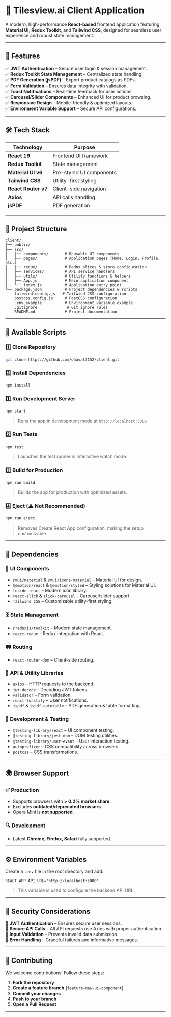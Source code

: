 # 🎨 **Tilesview.ai Client Application**

A modern, high-performance **React-based** frontend application featuring **Material UI**, **Redux Toolkit**, and **Tailwind CSS**, designed for seamless user experience and robust state management.

---

## 🚀 **Features**

✅ **JWT Authentication** – Secure user login & session management.  
✅ **Redux Toolkit State Management** – Centralized state handling.  
✅ **PDF Generation (jsPDF)** – Export product catalogs as PDFs.  
✅ **Form Validation** – Ensures data integrity with validation.  
✅ **Toast Notifications** – Real-time feedback for user actions.  
✅ **Carousel/Slider Components** – Enhanced UI for product browsing.  
✅ **Responsive Design** – Mobile-friendly & optimized layouts.  
✅ **Environment Variable Support** – Secure API configurations.

---

## 🛠️ **Tech Stack**

| Technology          | Purpose                  |
| ------------------- | ------------------------ |
| **React 19**        | Frontend UI framework    |
| **Redux Toolkit**   | State management         |
| **Material UI v6**  | Pre-styled UI components |
| **Tailwind CSS**    | Utility-first styling    |
| **React Router v7** | Client-side navigation   |
| **Axios**           | API calls handling       |
| **jsPDF**           | PDF generation           |

---

## 📁 **Project Structure**

```
client/
├── public/
├── src/
│   ├── components/       # Reusable UI components
│   ├── pages/            # Application pages (Home, Login, Profile, etc.)
│   ├── redux/            # Redux slices & store configuration
│   ├── services/         # API service handlers
│   ├── utils/            # Utility functions & helpers
│   ├── App.js            # Main application component
│   └── index.js          # Application entry point
└── package.json          # Project dependencies & scripts
    tailwind.config.js   # Tailwind CSS configuration
    postcss.config.js     # PostCSS configuration
    .env.example          # Environment variable example
    .gitignore             # Git ignore rules
    README.md             # Project documentation

```

---

## 📜 **Available Scripts**

### 1️⃣ **Clone Repository**

```bash
git clone https://github.com/dhaval7152/client.git
```

### 2️⃣ **Install Dependencies**

```bash
npm install
```

### 1️⃣ **Run Development Server**

```bash
npm start
```

> Runs the app in development mode at `http://localhost:3000`

### 2️⃣ **Run Tests**

```bash
npm test
```

> Launches the test runner in interactive watch mode.

### 3️⃣ **Build for Production**

```bash
npm run build
```

> Builds the app for production with optimized assets.

### 4️⃣ **Eject (⚠️ Not Recommended)**

```bash
npm run eject
```

> Removes Create React App configuration, making the setup customizable.

---

## 🔗 **Dependencies**

### **📌 UI Components**

- `@mui/material` & `@mui/icons-material` – Material UI for design.
- `@emotion/react` & `@emotion/styled` – Styling solutions for Material UI.
- `lucide-react` – Modern icon library.
- `react-slick` & `slick-carousel` – Carousel/slider support.
- `Tailwind CSS` – Customizable utility-first styling.

### **🗄️ State Management**

- `@reduxjs/toolkit` – Modern state management.
- `react-redux` – Redux integration with React.

### **🛤️ Routing**

- `react-router-dom` – Client-side routing.

### **🔗 API & Utility Libraries**

- `axios` – HTTP requests to the backend.
- `jwt-decode` – Decoding JWT tokens.
- `validator` – Form validation.
- `react-toastify` – User notifications.
- `jspdf` & `jspdf-autotable` – PDF generation & table formatting.

### **🧪 Development & Testing**

- `@testing-library/react` – UI component testing.
- `@testing-library/jest-dom` – DOM testing utilities.
- `@testing-library/user-event` – User interaction testing.
- `autoprefixer` – CSS compatibility across browsers.
- `postcss` – CSS transformations.

---

## 🌍 **Browser Support**

### ✅ **Production**

- Supports browsers with **> 0.2% market share**.
- Excludes **outdated/deprecated browsers**.
- Opera Mini is **not supported**.

### 🔍 **Development**

- Latest **Chrome, Firefox, Safari** fully supported.

---

## ⚙️ **Environment Variables**

Create a `.env` file in the root directory and add:

```env
REACT_APP_API_URL='http://localhost:5000'
```

> This variable is used to configure the backend API URL.

---

## 🔐 **Security Considerations**

🔹 **JWT Authentication** – Ensures secure user sessions.  
🔹 **Secure API Calls** – All API requests use Axios with proper authentication.  
🔹 **Input Validation** – Prevents invalid data submission.  
🔹 **Error Handling** – Graceful failures and informative messages.

---

## 🤝 **Contributing**

We welcome contributions! Follow these steps:

1. **Fork the repository**
2. **Create a feature branch** (`feature-new-ui-component`)
3. **Commit your changes**
4. **Push to your branch**
5. **Open a Pull Request**

---
